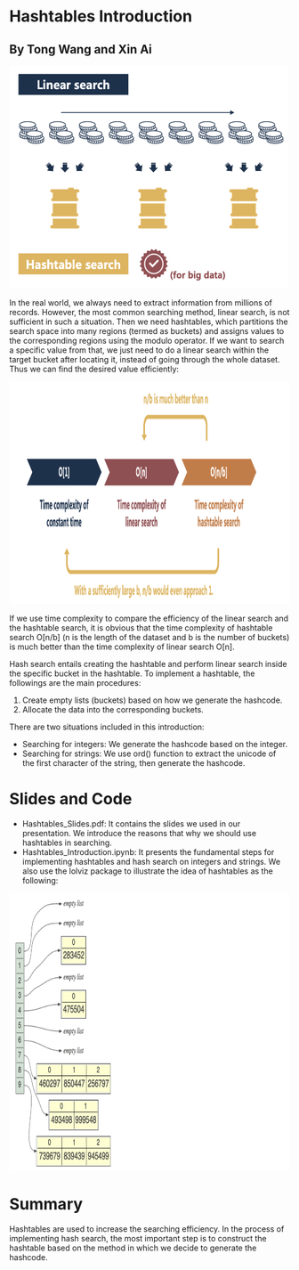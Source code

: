 # Hashtables Introduction
## By Tong Wang and Xin Ai

<img src="https://github.com/tong-sf/msds610_final/blob/main/imagesforreadme/slide_image1.png" width="500" height="400"/>

In the real world, we always need to extract information from millions of records. However, the most common searching method, linear search, is not sufficient in such a situation. Then we need hashtables, which partitions the search space into many regions (termed as buckets) and assigns values to the corresponding regions using the modulo operator. If we want to search a specific value from that, we just need to do a linear search within the target bucket after locating it, instead of going through the whole dataset. Thus we can find the desired value efficiently:

<img src="https://github.com/tong-sf/msds610_final/blob/main/imagesforreadme/slides_image2.png" width="800" height="400"/>

If we use time complexity to compare the efficiency of the linear search and the hashtable search, it is obvious that the time complexity of hashtable search O[n/b] (n is the length of the dataset and b is the number of buckets) is much better than the time complexity of linear search O[n].

Hash search entails creating the hashtable and perform linear search inside the specific bucket in the hashtable. To implement a hashtable, the followings are the main procedures:
1. Create empty lists (buckets) based on how we generate the hashcode.
2. Allocate the data into the corresponding buckets.

There are two situations included in this introduction:
* Searching for integers: We generate the hashcode based on the integer.
* Searching for strings: We use ord() function to extract the unicode of the first character of the string, then generate the hashcode.

# Slides and Code
* Hashtables_Slides.pdf:  It contains the slides we used in our presentation. We introduce the reasons that why we should use hashtables in searching.
* Hashtables_Introduction.ipynb: It presents the fundamental steps for implementing hashtables and hash search on integers and strings. We also use the lolviz package to illustrate the idea of hashtables as the following:

<img src="https://github.com/tong-sf/msds610_final/blob/main/imagesforreadme/code_image.png" width="800" height="500"/>

# Summary
Hashtables are used to increase the searching efficiency. In the process of implementing hash search, the most important step is to construct the hashtable based on the method in which we decide to generate the hashcode.

